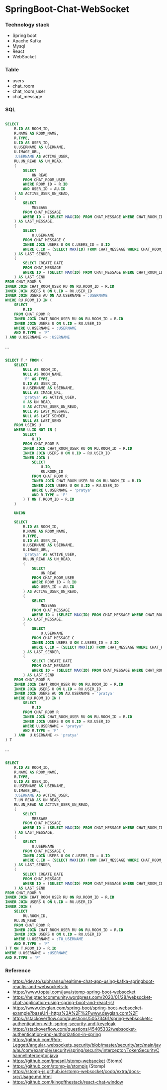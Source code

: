 # SpringBoot-Chat-WebSocket

### Technology stack

- Spring boot
- Apache Kafka
- Mysql
- React
- WebSocket 

### Table

- users
- chat_room
- chat_room_user
- chat_message

### SQL

```sql

SELECT
	R.ID AS ROOM_ID, 
	R.NAME AS ROOM_NAME, 
	R.TYPE,
	U.ID AS USER_ID,
	U.USERNAME AS USERNAME,
	U.IMAGE_URL,
	:USERNAME AS ACTIVE_USER, 
	RU.UN_READ AS UN_READ, 
	(
		SELECT 
			UN_READ 
		FROM CHAT_ROOM_USER
		WHERE ROOM_ID = R.ID 
		AND USER_ID = AU.ID
	) AS ACTIVE_USER_UN_READ, 
	(
		SELECT 
			MESSAGE 
		FROM CHAT_MESSAGE 
		WHERE ID = (SELECT MAX(ID) FROM CHAT_MESSAGE WHERE CHAT_ROOM_ID = R.ID ) 
	) AS LAST_MESSAGE,
	(
		SELECT 
			U.USERNAME 
		FROM CHAT_MESSAGE C
		INNER JOIN USERS U ON C.USERS_ID = U.ID 
		WHERE C.ID = (SELECT MAX(ID) FROM CHAT_MESSAGE WHERE CHAT_ROOM_ID = R.ID ) 
	) AS LAST_SENDER, 
	(
		SELECT CREATE_DATE 
		FROM CHAT_MESSAGE 
		WHERE ID = (SELECT MAX(ID) FROM CHAT_MESSAGE WHERE CHAT_ROOM_ID = R.ID ) 
	) AS LAST_SEND
FROM CHAT_ROOM R
INNER JOIN CHAT_ROOM_USER RU ON RU.ROOM_ID = R.ID
INNER JOIN USERS U ON U.ID = RU.USER_ID
INNER JOIN USERS AU ON AU.USERNAME = :USERNAME
WHERE RU.ROOM_ID IN (
	SELECT 
		R.ID 	
	FROM CHAT_ROOM R
	INNER JOIN CHAT_ROOM_USER RU ON RU.ROOM_ID = R.ID
	INNER JOIN USERS U ON U.ID = RU.USER_ID
	WHERE U.USERNAME = :USERNAME
	AND R.TYPE = 'P'
) AND U.USERNAME <> :USERNAME

```

...

```sql

SELECT T.* FROM (
	SELECT
		NULL AS ROOM_ID, 
		NULL AS ROOM_NAME, 
		'P' AS TYPE,
		U.ID AS USER_ID,
		U.USERNAME AS USERNAME,
		NULL AS IMAGE_URL,
		'pratya' AS ACTIVE_USER,
		0 AS UN_READ,
        0 AS ACTIVE_USER_UN_READ,
		NULL AS LAST_MESSAGE,
		NULL AS LAST_SENDER, 
		NULL AS LAST_SEND
	FROM USERS U
	WHERE U.ID NOT IN (
		SELECT
			U.ID 
		FROM CHAT_ROOM R
		INNER JOIN CHAT_ROOM_USER RU ON RU.ROOM_ID = R.ID
		INNER JOIN USERS U ON U.ID = RU.USER_ID
		INNER JOIN (
			SELECT 
				U.ID,
				RU.ROOM_ID
			FROM CHAT_ROOM R
			INNER JOIN CHAT_ROOM_USER RU ON RU.ROOM_ID = R.ID
			INNER JOIN USERS U ON U.ID = RU.USER_ID
			WHERE U.USERNAME = 'pratya'
			AND R.TYPE = 'P'
		) T ON T.ROOM_ID = R.ID
	)

	UNION

	SELECT
		R.ID AS ROOM_ID, 
		R.NAME AS ROOM_NAME, 
		R.TYPE,
		U.ID AS USER_ID,
		U.USERNAME AS USERNAME,
		U.IMAGE_URL,
		'pratya' AS ACTIVE_USER, 
		RU.UN_READ AS UN_READ, 
		(
			SELECT 
				UN_READ 
			FROM CHAT_ROOM_USER
			WHERE ROOM_ID = R.ID 
			AND USER_ID = AU.ID
		) AS ACTIVE_USER_UN_READ, 
		(
			SELECT 
				MESSAGE 
			FROM CHAT_MESSAGE 
			WHERE ID = (SELECT MAX(ID) FROM CHAT_MESSAGE WHERE CHAT_ROOM_ID = R.ID ) 
		) AS LAST_MESSAGE,
		(
			SELECT 
				U.USERNAME 
			FROM CHAT_MESSAGE C
			INNER JOIN USERS U ON C.USERS_ID = U.ID 
			WHERE C.ID = (SELECT MAX(ID) FROM CHAT_MESSAGE WHERE CHAT_ROOM_ID = R.ID ) 
		) AS LAST_SENDER, 
		(
			SELECT CREATE_DATE 
			FROM CHAT_MESSAGE 
			WHERE ID = (SELECT MAX(ID) FROM CHAT_MESSAGE WHERE CHAT_ROOM_ID = R.ID ) 
		) AS LAST_SEND
	FROM CHAT_ROOM R
	INNER JOIN CHAT_ROOM_USER RU ON RU.ROOM_ID = R.ID
	INNER JOIN USERS U ON U.ID = RU.USER_ID
    INNER JOIN USERS AU ON AU.USERNAME = 'pratya'
	WHERE RU.ROOM_ID IN (
		SELECT 
			R.ID 	
		FROM CHAT_ROOM R
		INNER JOIN CHAT_ROOM_USER RU ON RU.ROOM_ID = R.ID
		INNER JOIN USERS U ON U.ID = RU.USER_ID
		WHERE U.USERNAME = 'pratya'
		AND R.TYPE = 'P'
	) AND  U.USERNAME <> 'pratya'
) T       		

```

...

```sql

SELECT
	R.ID AS ROOM_ID, 
	R.NAME AS ROOM_NAME, 
	R.TYPE,
	U.ID AS USER_ID,
	U.USERNAME AS USERNAME,
	U.IMAGE_URL,
	:USERNAME AS ACTIVE_USER,
	T.UN_READ AS UN_READ, 
    RU.UN_READ AS ACTIVE_USER_UN_READ, 
	(
		SELECT 
			MESSAGE 
		FROM CHAT_MESSAGE 
		WHERE ID = (SELECT MAX(ID) FROM CHAT_MESSAGE WHERE CHAT_ROOM_ID = R.ID ) 
	) AS LAST_MESSAGE,
	(
		SELECT 
			U.USERNAME 
		FROM CHAT_MESSAGE C
		INNER JOIN USERS U ON C.USERS_ID = U.ID 
		WHERE C.ID = (SELECT MAX(ID) FROM CHAT_MESSAGE WHERE CHAT_ROOM_ID = R.ID ) 
	) AS LAST_SENDER, 
	(
		SELECT CREATE_DATE 
		FROM CHAT_MESSAGE 
		WHERE ID = (SELECT MAX(ID) FROM CHAT_MESSAGE WHERE CHAT_ROOM_ID = R.ID ) 
	) AS LAST_SEND
FROM CHAT_ROOM R
INNER JOIN CHAT_ROOM_USER RU ON RU.ROOM_ID = R.ID
INNER JOIN USERS U ON U.ID = RU.USER_ID
INNER JOIN (
	SELECT 
		RU.ROOM_ID,
	RU.UN_READ
	FROM CHAT_ROOM R
	INNER JOIN CHAT_ROOM_USER RU ON RU.ROOM_ID = R.ID
	INNER JOIN USERS U ON U.ID = RU.USER_ID
	WHERE U.USERNAME = :TO_USERNAME
	AND R.TYPE = 'P'
) T ON T.ROOM_ID = R.ID
WHERE U.USERNAME = :USERNAME
AND R.TYPE = 'P'

```

### Reference

- https://dev.to/subhransu/realtime-chat-app-using-kafka-springboot-reactjs-and-websockets-lc
- https://www.toptal.com/java/stomp-spring-boot-websocket
- https://helptechcommunity.wordpress.com/2020/01/28/websocket-chat-application-using-spring-boot-and-react-js/
- https://www.devglan.com/spring-boot/spring-boot-websocket-example?baseUrl=https%3A%2F%2Fwww.devglan.com%2F
- https://stackoverflow.com/questions/50573461/spring-websockets-authentication-with-spring-security-and-keycloak
- https://stackoverflow.com/questions/45405332/websocket-authentication-and-authorization-in-spring
- https://github.com/Rob-Leggett/angular_websockets_security/blob/master/security/src/main/java/au/com/example/security/spring/security/interceptor/TokenSecurityChannelInterceptor.java
- https://github.com/jmesnil/stomp-websocket (Stomp)
- https://github.com/stomp-js/stompjs (Stomp)
- https://stomp-js.github.io/stomp-websocket/codo/extra/docs-src/Usage.md.html
- https://github.com/kingofthestack/react-chat-window
